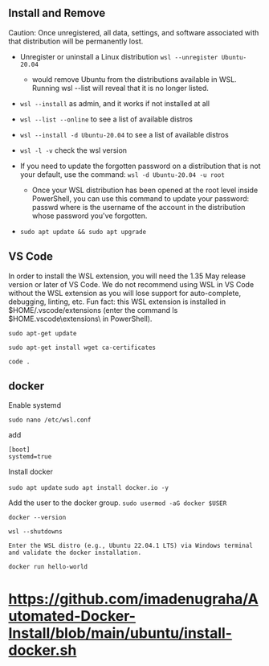 ## Install and Remove

Caution: Once unregistered, all data, settings, and software associated with that distribution will be permanently lost.

- Unregister or uninstall a Linux distribution `wsl --unregister Ubuntu-20.04`
  - would remove Ubuntu from the distributions available in WSL. Running wsl --list will reveal that it is no longer listed.

- `wsl --install` as admin, and it works if not installed at all
- `wsl --list --online` to see a list of available distros
- `wsl --install -d Ubuntu-20.04` to see a list of available distros
- `wsl -l -v` check the wsl version
- If you need to update the forgotten password on a distribution that is not your default, use the command: `wsl -d Ubuntu-20.04 -u root`
  - Once your WSL distribution has been opened at the root level inside PowerShell, you can use this command to update your password: passwd <username> where <username> is the username of the account in the distribution whose password you've forgotten.
- `sudo apt update && sudo apt upgrade`


## VS Code

In order to install the WSL extension, you will need the 1.35 May release version or later of VS Code. We do not recommend using WSL in VS Code without the WSL extension as you will lose support for auto-complete, debugging, linting, etc. Fun fact: this WSL extension is installed in $HOME/.vscode/extensions (enter the command ls $HOME\.vscode\extensions\ in PowerShell).

`sudo apt-get update`

`sudo apt-get install wget ca-certificates`

`code .`


## docker

Enable systemd

`sudo nano /etc/wsl.conf`

add

```
[boot]
systemd=true
```

Install docker

`sudo apt update`
`sudo apt install docker.io -y`

Add the user to the docker group.
`sudo usermod -aG docker $USER`

`docker --version`

`wsl --shutdowns`

`Enter the WSL distro (e.g., Ubuntu 22.04.1 LTS) via Windows terminal and validate the docker installation.`

`docker run hello-world`


# https://github.com/imadenugraha/Automated-Docker-Install/blob/main/ubuntu/install-docker.sh
